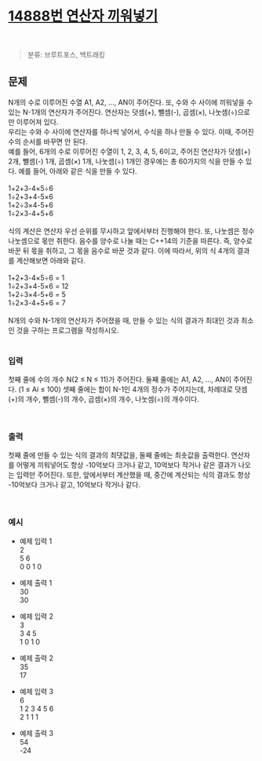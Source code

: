 # [14888번 연산자 끼워넣기](https://www.acmicpc.net/problem/14888)

<br/>

> 분류: 브루트포스, 백트래킹

## 문제

N개의 수로 이루어진 수열 A1, A2, ..., AN이 주어진다. 또, 수와 수 사이에 끼워넣을 수 있는 N-1개의 연산자가 주어진다. 연산자는 덧셈(+), 뺄셈(-), 곱셈(×), 나눗셈(÷)으로만 이루어져 있다.
<br/>
우리는 수와 수 사이에 연산자를 하나씩 넣어서, 수식을 하나 만들 수 있다. 이때, 주어진 수의 순서를 바꾸면 안 된다.
<br/>
예를 들어, 6개의 수로 이루어진 수열이 1, 2, 3, 4, 5, 6이고, 주어진 연산자가 덧셈(+) 2개, 뺄셈(-) 1개, 곱셈(×) 1개, 나눗셈(÷) 1개인 경우에는 총 60가지의 식을 만들 수 있다. 예를 들어, 아래와 같은 식을 만들 수 있다.
<br/><br/>
1+2+3-4×5÷6<br/>
1÷2+3+4-5×6<br/>
1+2÷3×4-5+6<br/>
1÷2×3-4+5+6<br/><br/>
식의 계산은 연산자 우선 순위를 무시하고 앞에서부터 진행해야 한다. 또, 나눗셈은 정수 나눗셈으로 몫만 취한다. 음수를 양수로 나눌 때는 C++14의 기준을 따른다. 즉, 양수로 바꾼 뒤 몫을 취하고, 그 몫을 음수로 바꾼 것과 같다. 이에 따라서, 위의 식 4개의 결과를 계산해보면 아래와 같다.
<br/><br/>
1+2+3-4×5÷6 = 1<br/>
1÷2+3+4-5×6 = 12<br/>
1+2÷3×4-5+6 = 5<br/>
1÷2×3-4+5+6 = 7<br/><br/>
N개의 수와 N-1개의 연산자가 주어졌을 때, 만들 수 있는 식의 결과가 최대인 것과 최소인 것을 구하는 프로그램을 작성하시오.
<br/><br/>

### 입력<br/>
첫째 줄에 수의 개수 N(2 ≤ N ≤ 11)가 주어진다. 둘째 줄에는 A1, A2, ..., AN이 주어진다. (1 ≤ Ai ≤ 100) 셋째 줄에는 합이 N-1인 4개의 정수가 주어지는데, 차례대로 덧셈(+)의 개수, 뺄셈(-)의 개수, 곱셈(×)의 개수, 나눗셈(÷)의 개수이다. 

<br/>

### 출력<br/>
첫째 줄에 만들 수 있는 식의 결과의 최댓값을, 둘째 줄에는 최솟값을 출력한다. 연산자를 어떻게 끼워넣어도 항상 -10억보다 크거나 같고, 10억보다 작거나 같은 결과가 나오는 입력만 주어진다. 또한, 앞에서부터 계산했을 때, 중간에 계산되는 식의 결과도 항상 -10억보다 크거나 같고, 10억보다 작거나 같다.

<br/>

### 예시

* 예제 입력 1 <br/>
2<br/>
5 6<br/>
0 0 1 0<br/>
* 예제 출력 1<br/> 
30<br/>
30<br/>
* 예제 입력 2 <br/>
3<br/>
3 4 5<br/>
1 0 1 0<br/>

* 예제 출력 2 <br/>
35<br/>
17<br/>
* 예제 입력 3 <br/>
6<br/>
1 2 3 4 5 6<br/>
2 1 1 1<br/>
* 예제 출력 3 <br/>
54<br/>
-24<br/>